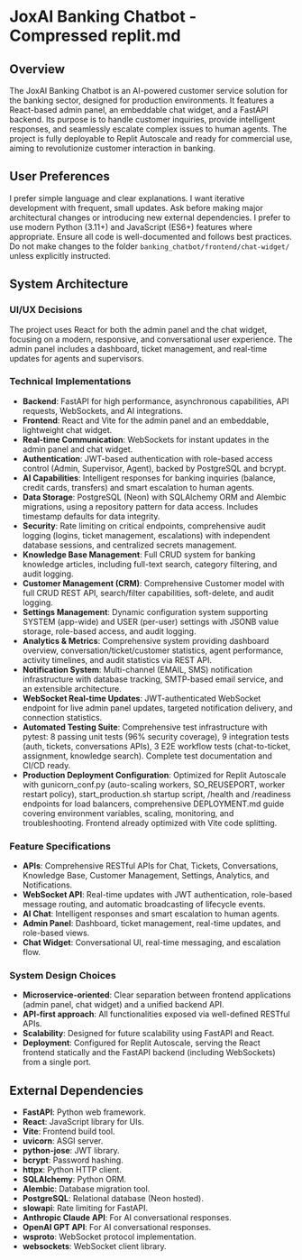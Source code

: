 # JoxAI Banking Chatbot - Compressed replit.md

## Overview
The JoxAI Banking Chatbot is an AI-powered customer service solution for the banking sector, designed for production environments. It features a React-based admin panel, an embeddable chat widget, and a FastAPI backend. Its purpose is to handle customer inquiries, provide intelligent responses, and seamlessly escalate complex issues to human agents. The project is fully deployable to Replit Autoscale and ready for commercial use, aiming to revolutionize customer interaction in banking.

## User Preferences
I prefer simple language and clear explanations. I want iterative development with frequent, small updates. Ask before making major architectural changes or introducing new external dependencies. I prefer to use modern Python (3.11+) and JavaScript (ES6+) features where appropriate. Ensure all code is well-documented and follows best practices. Do not make changes to the folder `banking_chatbot/frontend/chat-widget/` unless explicitly instructed.

## System Architecture

### UI/UX Decisions
The project uses React for both the admin panel and the chat widget, focusing on a modern, responsive, and conversational user experience. The admin panel includes a dashboard, ticket management, and real-time updates for agents and supervisors.

### Technical Implementations
- **Backend**: FastAPI for high performance, asynchronous capabilities, API requests, WebSockets, and AI integrations.
- **Frontend**: React and Vite for the admin panel and an embeddable, lightweight chat widget.
- **Real-time Communication**: WebSockets for instant updates in the admin panel and chat widget.
- **Authentication**: JWT-based authentication with role-based access control (Admin, Supervisor, Agent), backed by PostgreSQL and bcrypt.
- **AI Capabilities**: Intelligent responses for banking inquiries (balance, credit cards, transfers) and smart escalation to human agents.
- **Data Storage**: PostgreSQL (Neon) with SQLAlchemy ORM and Alembic migrations, using a repository pattern for data access. Includes timestamp defaults for data integrity.
- **Security**: Rate limiting on critical endpoints, comprehensive audit logging (logins, ticket management, escalations) with independent database sessions, and centralized secrets management.
- **Knowledge Base Management**: Full CRUD system for banking knowledge articles, including full-text search, category filtering, and audit logging.
- **Customer Management (CRM)**: Comprehensive Customer model with full CRUD REST API, search/filter capabilities, soft-delete, and audit logging.
- **Settings Management**: Dynamic configuration system supporting SYSTEM (app-wide) and USER (per-user) settings with JSONB value storage, role-based access, and audit logging.
- **Analytics & Metrics**: Comprehensive system providing dashboard overview, conversation/ticket/customer statistics, agent performance, activity timelines, and audit statistics via REST API.
- **Notification System**: Multi-channel (EMAIL, SMS) notification infrastructure with database tracking, SMTP-based email service, and an extensible architecture.
- **WebSocket Real-time Updates**: JWT-authenticated WebSocket endpoint for live admin panel updates, targeted notification delivery, and connection statistics.
- **Automated Testing Suite**: Comprehensive test infrastructure with pytest: 8 passing unit tests (96% security coverage), 9 integration tests (auth, tickets, conversations APIs), 3 E2E workflow tests (chat-to-ticket, assignment, knowledge search). Complete test documentation and CI/CD ready.
- **Production Deployment Configuration**: Optimized for Replit Autoscale with gunicorn_conf.py (auto-scaling workers, SO_REUSEPORT, worker restart policy), start_production.sh startup script, /health and /readiness endpoints for load balancers, comprehensive DEPLOYMENT.md guide covering environment variables, scaling, monitoring, and troubleshooting. Frontend already optimized with Vite code splitting.

### Feature Specifications
- **APIs**: Comprehensive RESTful APIs for Chat, Tickets, Conversations, Knowledge Base, Customer Management, Settings, Analytics, and Notifications.
- **WebSocket API**: Real-time updates with JWT authentication, role-based message routing, and automatic broadcasting of lifecycle events.
- **AI Chat**: Intelligent responses and smart escalation to human agents.
- **Admin Panel**: Dashboard, ticket management, real-time updates, and role-based views.
- **Chat Widget**: Conversational UI, real-time messaging, and escalation flow.

### System Design Choices
- **Microservice-oriented**: Clear separation between frontend applications (admin panel, chat widget) and a unified backend API.
- **API-first approach**: All functionalities exposed via well-defined RESTful APIs.
- **Scalability**: Designed for future scalability using FastAPI and React.
- **Deployment**: Configured for Replit Autoscale, serving the React frontend statically and the FastAPI backend (including WebSockets) from a single port.

## External Dependencies
- **FastAPI**: Python web framework.
- **React**: JavaScript library for UIs.
- **Vite**: Frontend build tool.
- **uvicorn**: ASGI server.
- **python-jose**: JWT library.
- **bcrypt**: Password hashing.
- **httpx**: Python HTTP client.
- **SQLAlchemy**: Python ORM.
- **Alembic**: Database migration tool.
- **PostgreSQL**: Relational database (Neon hosted).
- **slowapi**: Rate limiting for FastAPI.
- **Anthropic Claude API**: For AI conversational responses.
- **OpenAI GPT API**: For AI conversational responses.
- **wsproto**: WebSocket protocol implementation.
- **websockets**: WebSocket client library.